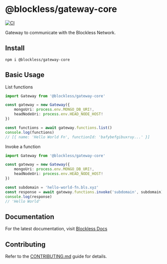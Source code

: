 # @blockless/gateway-core

[![CI](https://github.com/blocklessnetwork/gateway/actions/workflows/ci.yml/badge.svg?branch=main)](https://github.com/blocklessnetwork/gateway/actions/workflows/ci.yml)

Gateway to communicate with the Blockless Network.

## Install

`npm i @blockless/gateway-core`

## Basic Usage

List functions

```ts
import Gateway from '@blockless/gateway-core'

const gateway = new Gateway({
	mongoUri: process.env.MONGO_DB_URI!,
	headNodeUri: process.env.HEAD_NODE_HOST!
})

const functions = await gateway.functions.list()
console.log(functions)
// [{ name: 'Hello World Fn', functionId: 'bafybefgibuxruy...' }]
```

Invoke a function

```ts
import Gateway from '@blockless/gateway-core'

const gateway = new Gateway({
	mongoUri: process.env.MONGO_DB_URI!,
	headNodeUri: process.env.HEAD_NODE_HOST!
})

const subdomain = 'hello-world-fn.bls.xyz'
const response = await gateway.functions.invoke('subdomain', subdomain)
console.log(response)
// 'Hello World'
```

## Documentation

For the latest documentation, visit [Blockless Docs](https://blockless.network/docs)

## Contributing

Refer to the [CONTRIBUTING.md](/CONTRIBUTING.md) guide for details.
